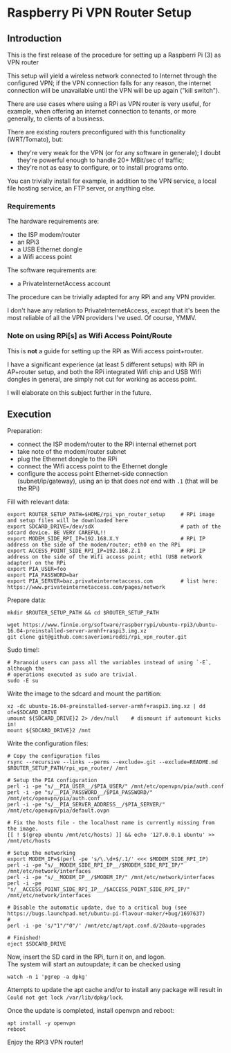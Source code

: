 # Raspberry Pi VPN Router Setup

## Introduction

This is the first release of the procedure for setting up a Raspberri Pi (3) as VPN router

This setup will yield a wireless network connected to Internet through the configured VPN; if the VPN connection falls for any reason, the internet connection will be unavailable until the VPN will be up again ("kill switch").

There are use cases where using a RPi as VPN router is very useful, for example, when offering an internet connection to tenants, or more generally, to clients of a business.

There are existing routers preconfigured with this functionality (WRT/Tomato), but:

- they're very weak for the VPN (or for any software in generale); I doubt they're powerful enough to handle 20+ MBit/sec of traffic;
- they're not as easy to configure, or to install programs onto.

You can trivially install for example, in addition to the VPN service, a local file hosting service, an FTP server, or anything else.

### Requirements

The hardware requirements are:

- the ISP modem/router
- an RPi3
- a USB Ethernet dongle
- a Wifi access point

The software requirements are:

- a PrivateInternetAccess account

The procedure can be trivially adapted for any RPi and any VPN provider.

I don't have any relation to PrivateInternetAccess, except that it's been the most reliable of all the VPN providers I've used. Of course, YMMV.

### Note on using RPi[s] as Wifi Access Point/Route

This is **not** a guide for setting up the RPi as Wifi access point+router.

I have a significant experience (at least 5 different setups) with RPi in AP+router setup, and both the RPi integrated Wifi chip and USB Wifi dongles in general, are simply not cut for working as access point.

I will elaborate on this subject further in the future.

## Execution

Preparation:

- connect the ISP modem/router to the RPi internal ethernet port
- take note of the modem/router subnet
- plug the Ethernet dongle to the RPi
- connect the Wifi access point to the Ethernet dongle
- configure the access point Ethernet-side connection (subnet/ip/gateway), using an ip that does *not* end with `.1` (that will be the RPi)

Fill with relevant data:

    export ROUTER_SETUP_PATH=$HOME/rpi_vpn_router_setup     # RPi image and setup files will be downloaded here
    export SDCARD_DRIVE=/dev/sdX                            # path of the sdcard device. BE VERY CAREFUL!!
    export MODEM_SIDE_RPI_IP=192.168.X.Y                    # RPi IP address on the side of the modem/router; eth0 on the RPi
    export ACCESS_POINT_SIDE_RPI_IP=192.168.Z.1             # RPi IP address on the side of the Wifi access point; eth1 (USB network adapter) on the RPi
    export PIA_USER=foo
    export PIA_PASSWORD=bar
    export PIA_SERVER=baz.privateinternetaccess.com         # list here: https://www.privateinternetaccess.com/pages/network

Prepare data:

    mkdir $ROUTER_SETUP_PATH && cd $ROUTER_SETUP_PATH
    
    wget https://www.finnie.org/software/raspberrypi/ubuntu-rpi3/ubuntu-16.04-preinstalled-server-armhf+raspi3.img.xz
    git clone git@github.com:saveriomiroddi/rpi_vpn_router.git

Sudo time!:

    # Paranoid users can pass all the variables instead of using `-E`, although the
    # operations executed as sudo are trivial.
    sudo -E su

Write the image to the sdcard and mount the partition:

    xz -dc ubuntu-16.04-preinstalled-server-armhf+raspi3.img.xz | dd of=$SDCARD_DRIVE
    umount ${SDCARD_DRIVE}2 2> /dev/null    # dismount if automount kicks in!
    mount ${SDCARD_DRIVE}2 /mnt

Write the configuration files:

    # Copy the configuration files
    rsync --recursive --links --perms --exclude=.git --exclude=README.md $ROUTER_SETUP_PATH/rpi_vpn_router/ /mnt
    
    # Setup the PIA configuration
    perl -i -pe "s/__PIA_USER__/$PIA_USER/" /mnt/etc/openvpn/pia/auth.conf
    perl -i -pe "s/__PIA_PASSWORD__/$PIA_PASSWORD/" /mnt/etc/openvpn/pia/auth.conf
    perl -i -pe "s/__PIA_SERVER_ADDRESS__/$PIA_SERVER/" /mnt/etc/openvpn/pia/default.ovpn
    
    # Fix the hosts file - the localhost name is currently missing from the image.
    [[ ! $(grep ubuntu /mnt/etc/hosts) ]] && echo '127.0.0.1 ubuntu' >> /mnt/etc/hosts
    
    # Setup the networking
    export MODEM_IP=$(perl -pe 's/\.\d+$/.1/' <<< $MODEM_SIDE_RPI_IP)
    perl -i -pe "s/__MODEM_SIDE_RPI_IP__/$MODEM_SIDE_RPI_IP/" /mnt/etc/network/interfaces
    perl -i -pe "s/__MODEM_IP__/$MODEM_IP/" /mnt/etc/network/interfaces
    perl -i -pe "s/__ACCESS_POINT_SIDE_RPI_IP__/$ACCESS_POINT_SIDE_RPI_IP/" /mnt/etc/network/interfaces
    
    # Disable the automatic update, due to a critical bug (see https://bugs.launchpad.net/ubuntu-pi-flavour-maker/+bug/1697637)
    #
    perl -i -pe 's/"1"/"0"/' /mnt/etc/apt/apt.conf.d/20auto-upgrades
    
    # Finished!
    eject $SDCARD_DRIVE

Now, insert the SD card in the RPi, turn it on, and logon.  
The system will start an autoupdate; it can be checked using

    watch -n 1 'pgrep -a dpkg'

Attempts to update the apt cache and/or to install any package will result in `Could not get lock /var/lib/dpkg/lock`.

Once the update is completed, install openvpn and reboot:

    apt install -y openvpn
    reboot

Enjoy the RPI3 VPN router!
